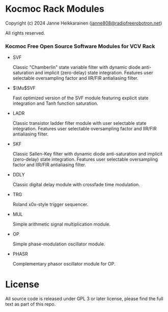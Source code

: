 # Kocmoc Rack Modules

Copyright (c) 2024 Janne Heikkarainen (janne808@radiofreerobotron.net)

All rights reserved.

### Kocmoc Free Open Source Software Modules for VCV Rack

* SVF

  Classic "Chamberlin" state variable filter with dynamic diode anti-saturation and implicit (zero-delay) state integration. Features user selectable oversampling factor and IIR/FIR antialiasing filter.

* $\Mu$SVF

  Fast optimized version of the SVF module featuring explicit state integration and Tanh function saturation.

* LADR

  Classic transistor ladder filter module with user selectable state integration. Features user selectable oversampling factor and IIR/FIR antialiasing filter.

* SKF

  Classic Sallen-Key filter with dynamic diode anti-saturation and implicit (zero-delay) state integration. Features user selectable oversampling factor and IIR/FIR antialiasing filter.

* DDLY

  Classic digital delay module with crossfade time modulation.

* TRG

  Roland x0x-style trigger sequencer.

* MUL

  Simple arithmetic signal multiplication module.

* OP

  Simple phase-modulation oscillator module.

* PHASR

  Complementary phasor oscillator module for OP.

# License

All source code is released under GPL 3 or later license, please find the full text as part of this repo.

